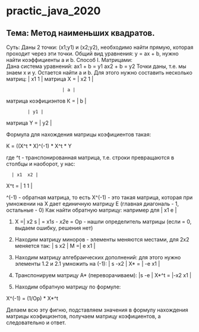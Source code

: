 # practic_java_2020
## Тема: Метод наименьших квадратов.
Суть: Даны 2 точки: (x1;y1) и (x2;y2), необходимо найти прямую, которая проходит через эти точки.
Общий вид уравнения: y = ax + b, нужно найти коэффициенты a и b.
Способ I. Матрицами:   
Дана система уравнений: 
ax1 + b = y1
ax2 + b = y2
Точки даны, т.е. мы знаем x и y.
Остается найти a и b.
Для этого нужно составить несколько матриц:
            | x1  1 |
матрица X = | x2  1 |

                         | a |
матрица коэфициэнтов К = | b |

            | y1 |
матрица Y = | y2 |

Формула для нахождения матрицы коэфициентов такая:

K = ((X^t * X)^(-1) * X^t * Y

где ^t - транспонированная матрица, т.е. строки превращаются в столбцы и наоборот, у нас:

      | x1  x2 |
X^t = |  1   1 |

^(-1) - обратная матрица, то есть X^(-1) - это такая матрица, которая при умножении на X дает единичную матрицу E (главная диагональ - 1, остальные - 0)
Как найти обратную матрицу:
например для 
      | x1  e |
1. X =| x2  s | = x1*s - x2*e = Оp - нашли определитель матрицы (если = 0, выдаем ошибку, решения нет)
2. Находим матрицу миноров - элементы меняются местами, для 2х2 меняется так: 
   | s  x2 |
M =| e  x1 |

3. Находим матрицу алгебраических дополнений: для этого нужно элементы 1.2 и 2.1 умножить на (-1):
     | s -x2 |
X* = | -e x1 |

4. Транспонируем матрицу A* (переворачиваем):
       |s    -e |
X*^t = |-x2  x1 |

5. Находим обратную матрицу по формуле:

X^(-1) = (1/Op) * X*^t

Делаем всю эту фигню, подставляем значения в формулу нахождения матрицы коэфициэнтов, получаем матрицу коэфициентов, а следовательно и ответ.
